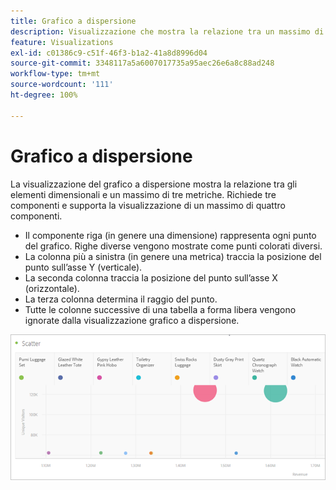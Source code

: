 ```yaml
---
title: Grafico a dispersione
description: Visualizzazione che mostra la relazione tra un massimo di tre metriche.
feature: Visualizations
exl-id: c01386c9-c51f-46f3-b1a2-41a8d8996d04
source-git-commit: 3348117a5a6007017735a95aec26e6a8c88ad248
workflow-type: tm+mt
source-wordcount: '111'
ht-degree: 100%

---
```


# Grafico a dispersione

La visualizzazione del grafico a dispersione mostra la relazione tra gli elementi dimensionali e un massimo di tre metriche. Richiede tre componenti e supporta la visualizzazione di un massimo di quattro componenti.

* Il componente riga (in genere una dimensione) rappresenta ogni punto del grafico. Righe diverse vengono mostrate come punti colorati diversi.
* La colonna più a sinistra (in genere una metrica) traccia la posizione del punto sull’asse Y (verticale).
* La seconda colonna traccia la posizione del punto sull’asse X (orizzontale).
* La terza colonna determina il raggio del punto.
* Tutte le colonne successive di una tabella a forma libera vengono ignorate dalla visualizzazione grafico a dispersione.

![Grafico a dispersione](assets/scatter.png)
